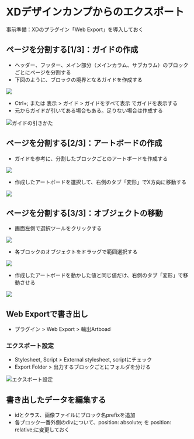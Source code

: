 # XDデザインカンプからのエクスポート

事前準備：XDのプラグイン「Web Export」を導入しておく

## ページを分割する[1/3]：ガイドの作成
- ヘッダー、フッター、メイン部分（メインカラム、サブカラム）のブロックごとにページを分割する
- 下図のように、ブロックの境界となるガイドを作成する

![](/image_01.JPG)

- Ctrl+; または 表示 > ガイド > ガイドをすべて表示 でガイドを表示する
- 元からガイドが引いてある場合もある。足りない場合は作成する

![ガイドの引きかた](https://nomad-cafe-20.com/wp-content/uploads/2021/04/guide-line-Xd.gif)
## ページを分割する[2/3]：アートボードの作成
- ガイドを参考に、分割したブロックごとのアートボードを作成する

![](/image_05.JPG)

- 作成したアートボードを選択して、右側のタブ「変形」でX方向に移動する

![](/image_06.png)
## ページを分割する[3/3]：オブジェクトの移動
- 画面左側で選択ツールをクリックする

![](/image_07.png)
- 各ブロックのオブジェクトをドラッグで範囲選択する

![](/image_08.JPG)
- 作成したアートボードを動かした値と同じ値だけ、右側のタブ「変形」で移動させる

![](/image_09.png)

## Web Exportで書き出し
- プラグイン > Web Export > 輸出Artboad
### エクスポート設定
- Stylesheet, Script > External stylesheet, scriptにチェック
- Export Folder > 出力するブロックごとにフォルダを分ける

![エクスポート設定](/image_03.png)

## 書き出したデータを編集する
- idとクラス、画像ファイルにブロック名prefixを追加
- 各ブロック一番外側のdivについて、position: absolute; を position: relative;に変更しておく

